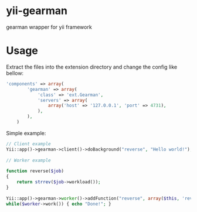 yii-gearman
===========

gearman wrapper for yii framework

Usage 
=====
Extract the files into the extension directory and change the config like bellow:
```php
'components' => array(
        'gearman' => array(
            'class' => 'ext.Gearman',
            'servers' => array(
                array('host' => '127.0.0.1', 'port' => 4731),
            ),
        ),
    )
```
Simple example:

```php
// Client example
Yii::app()->gearman->client()->doBackground("reverse", "Hello world!");
 
// Worker example
 
function reverse($job)
{
    return strrev($job->workload());
}
 
Yii::app()->gearman->worker()->addFunction("reverse", array($this, 'reverse'));
while($worker->work()) { echo "Done!"; }
```